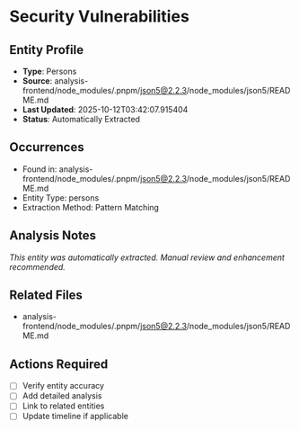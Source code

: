 # Security Vulnerabilities

## Entity Profile
- **Type**: Persons
- **Source**: analysis-frontend/node_modules/.pnpm/json5@2.2.3/node_modules/json5/README.md
- **Last Updated**: 2025-10-12T03:42:07.915404
- **Status**: Automatically Extracted

## Occurrences
- Found in: analysis-frontend/node_modules/.pnpm/json5@2.2.3/node_modules/json5/README.md
- Entity Type: persons
- Extraction Method: Pattern Matching

## Analysis Notes
*This entity was automatically extracted. Manual review and enhancement recommended.*

## Related Files
- analysis-frontend/node_modules/.pnpm/json5@2.2.3/node_modules/json5/README.md

## Actions Required
- [ ] Verify entity accuracy
- [ ] Add detailed analysis
- [ ] Link to related entities
- [ ] Update timeline if applicable
